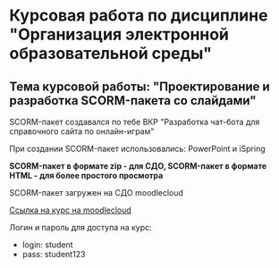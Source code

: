 # Курсовая работа по дисциплине "Организация электронной образовательной среды"

## Тема курсовой работы: "Проектирование и разработка SCORM-пакета со слайдами"

SCORM-пакет создавался по тебе ВКР "Разработка чат-бота для справочного сайта по онлайн-играм"

При создании SCORM-пакет использовались: PowerPoint и iSpring

**SCORM-пакет в формате zip - для СДО, SCORM-пакет в формате HTML - для более простого просмотра**

SCORM-пакет загружен на СДО moodlecloud

[Ссылка на курс на moodlecloud](https://akwatore.moodlecloud.com/course/view.php?id=5)

Логин и пароль для доступа на курс:

- login: student
- pass: student123
